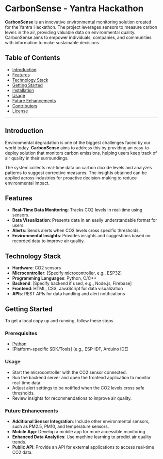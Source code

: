 # CarbonSense - Yantra Hackathon

**CarbonSense** is an innovative environmental monitoring solution created for the Yantra Hackathon. The project leverages sensors to measure carbon levels in the air, providing valuable data on environmental quality. CarbonSense aims to empower individuals, companies, and communities with information to make sustainable decisions.

## Table of Contents
- [Introduction](#introduction)
- [Features](#features)
- [Technology Stack](#technology-stack)
- [Getting Started](#getting-started)
- [Installation](#installation)
- [Usage](#usage)
- [Future Enhancements](#future-enhancements)
- [Contributors](#contributors)
- [License](#license)

---

## Introduction

Environmental degradation is one of the biggest challenges faced by our world today. **CarbonSense** aims to address this by providing an easy-to-deploy solution that monitors carbon emissions, helping users keep track of air quality in their surroundings.

The system collects real-time data on carbon dioxide levels and analyzes patterns to suggest corrective measures. The insights obtained can be applied across industries for proactive decision-making to reduce environmental impact.

## Features

- **Real-Time Data Monitoring**: Tracks CO2 levels in real-time using sensors.
- **Data Visualization**: Presents data in an easily understandable format for users.
- **Alerts**: Sends alerts when CO2 levels cross specific thresholds.
- **Environmental Insights**: Provides insights and suggestions based on recorded data to improve air quality.

## Technology Stack

- **Hardware**: CO2 sensors
- **Microcontroller**: [Specify microcontroller, e.g., ESP32]
- **Programming Languages**: Python, C/C++
- **Backend**: [Specify backend if used, e.g., Node.js, Firebase]
- **Frontend**: HTML, CSS, JavaScript for data visualization
- **APIs**: REST APIs for data handling and alert notifications

## Getting Started

To get a local copy up and running, follow these steps.

### Prerequisites

- [Python](https://www.python.org/downloads/)
- [Platform-specific SDK/Tools] (e.g., ESP-IDF, Arduino IDE)

### Usage

- Start the microcontroller with the CO2 sensor connected.
- Run the backend server and open the frontend application to monitor real-time data.
- Adjust alert settings to be notified when the CO2 levels cross safe thresholds.
- Review insights for recommendations to improve air quality.

### Future Enhancements

- **Additional Sensor Integration**: Include other environmental sensors, such as PM2.5, PM10, and temperature sensors.
- **Mobile App**: Develop a mobile app for more accessible monitoring.
- **Enhanced Data Analytics**: Use machine learning to predict air quality trends.
- **Public API**: Provide an API for external applications to access real-time CO2 data.
   

